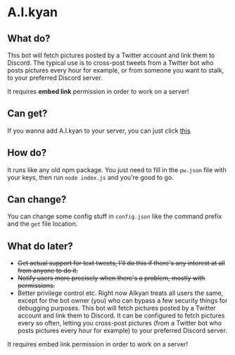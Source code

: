 # A.I.kyan
## What do?
This bot will fetch pictures posted by a Twitter account and link them to Discord. The typical use is to cross-post tweets from a Twitter bot who posts pictures every hour for example, or from  someone you want to stalk, to your preferred Discord server.

It requires **embed link** permission in order to work on a server!

## Can get?
If you wanna add A.I.kyan to your server, you can just click [this](
https://discordapp.com/oauth2/authorize?client_id=433615162394804224&scope=bot&permissions=0)

## How do?
It runs like any old npm package. You just need to fill in the `pw.json` file with your keys, then run `node index.js` and you're good to go.

## Can change?
You can change some config stuff in `config.json` like the command prefix and the `get` file location.

## What do later?
- ~~Get actual support for text tweets, I'll do this if there's any interest at all from anyone to do it.~~
- ~~Notify users more precisely when there's a problem, mostly with permissions.~~
- Better privilege control etc. Right now AIkyan treats all users the same, except for the bot owner (you) who can bypass a few security things for debugging purposes.
This bot will fetch pictures posted by a Twitter account and link them to Discord. It can be configured to fetch pictures every so often, letting you cross-post pictures (from a Twitter bot who posts pictures every hour for example) to your preferred Discord server.

It requires embed link permission in order to work on a server!
